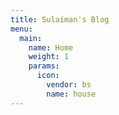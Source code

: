 ```yaml
---
title: Sulaiman's Blog
menu:
  main:
    name: Home
    weight: 1
    params:
      icon:
        vendor: bs
        name: house
---
```

